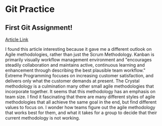 # Git Practice

## First Git Assignment!
[Article Link]("analyticssteps.com/blogs/7-types-agile-methodologies")

I found this article interesting because it gave me a different outlook on Agile methodologies, rather than just the Scrum Methodology. Kanban is primarily visually workflow management environment and "encourages steadily collaboration and maintains active, continuous learning and enhancement through describing the best plausible team workflow." Extreme Programming focuses on increasing customer satisfaction, and delivers only what the customer demands at present. The Crystal methodology is a culmination many other small agile methodologies that incorporate together. It seems that this methodology has an emphasis on team size. I find it fascinating that there are many different styles of agile methodologies that all achieve the same goal in the end, but find different values to focus on. I wonder how teams figure out the agile methodology that works best for them, and what it takes for a group to decide that their current methodology is not working.
